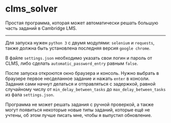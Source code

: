 # clms_solver
Простая программа, которая может автоматически решать большую часть заданий в Cambridge LMS.

---

Для запуска нужен `python 3` с двумя модулями: `selenium` и `requests`, также должна быть установлена последняя версия `google chrome`.

В файле `settings.json` необходимо указать свои логин и пароль от CLMS, либо сделать `automatic_password_entry` равным `false`.

После запуска откроются окно браузера и консоль. Нужно выбрать в браузере первое несделанное задание и нажать `enter` в консоли. Задания сами начнут делаться и отправляться с задержкой, равной случайному числу от `min_delay_between_tasks` до `max_delay_between_tasks` из фала `settings.json`.

Программа не может решать задания с ручной проверкой, а также могут появиться некоторые новые типы заданий, которые ещё не учтены, об этом лучше писать мне, чтобы я выпустил обновление.
